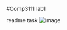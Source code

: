 
#Comp3111 lab1 

readme task
![image](https://github.com/chunglk/Comp3111LEx/assets/69510745/05ba666d-5cd7-4f15-8fc7-a9c2d671dde5)

